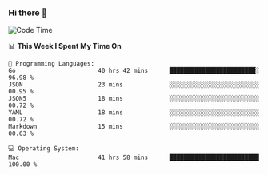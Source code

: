 ### Hi there 👋

<!--
**CrazyCollin/crazycollin** is a ✨ _special_ ✨ repository because its `README.md` (this file) appears on your GitHub profile.

Here are some ideas to get you started:

- 🔭 I’m currently working on ...
- 🌱 I’m currently learning ...
- 👯 I’m looking to collaborate on ...
- 🤔 I’m looking for help with ...
- 💬 Ask me about ...
- 📫 How to reach me: ...
- 😄 Pronouns: ...
- ⚡ Fun fact: ...
-->

<!--START_SECTION:waka-->
![Code Time](http://img.shields.io/badge/Code%20Time-4%2C216%20hrs%2043%20mins-blue)

📊 **This Week I Spent My Time On** 

```text
💬 Programming Languages: 
Go                       40 hrs 42 mins      ████████████████████████░   96.98 % 
JSON                     23 mins             ░░░░░░░░░░░░░░░░░░░░░░░░░   00.95 % 
JSON5                    18 mins             ░░░░░░░░░░░░░░░░░░░░░░░░░   00.72 % 
YAML                     18 mins             ░░░░░░░░░░░░░░░░░░░░░░░░░   00.72 % 
Markdown                 15 mins             ░░░░░░░░░░░░░░░░░░░░░░░░░   00.63 % 

💻 Operating System: 
Mac                      41 hrs 58 mins      █████████████████████████   100.00 % 
```


<!--END_SECTION:waka-->

